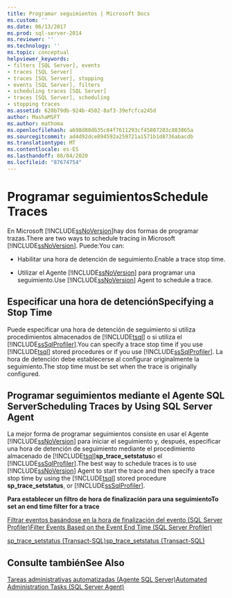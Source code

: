 ```yaml
---
title: Programar seguimientos | Microsoft Docs
ms.custom: ''
ms.date: 06/13/2017
ms.prod: sql-server-2014
ms.reviewer: ''
ms.technology: ''
ms.topic: conceptual
helpviewer_keywords:
- filters [SQL Server], events
- traces [SQL Server]
- traces [SQL Server], stopping
- events [SQL Server], filters
- scheduling traces [SQL Server]
- traces [SQL Server], scheduling
- stopping traces
ms.assetid: 620b79db-924b-4502-8af3-39efcfca245d
author: MashaMSFT
ms.author: mathoma
ms.openlocfilehash: a698d88db35c84f7611293cf45807203c883865a
ms.sourcegitcommit: ad4d92dce894592a259721a1571b1d8736abacdb
ms.translationtype: MT
ms.contentlocale: es-ES
ms.lasthandoff: 08/04/2020
ms.locfileid: "87674754"
---
```

# <a name="schedule-traces"></a><span data-ttu-id="1ae76-102">Programar seguimientos</span><span class="sxs-lookup"><span data-stu-id="1ae76-102">Schedule Traces</span></span>
  <span data-ttu-id="1ae76-103">En Microsoft [!INCLUDE[ssNoVersion](../../includes/ssnoversion-md.md)]hay dos formas de programar trazas.</span><span class="sxs-lookup"><span data-stu-id="1ae76-103">There are two ways to schedule tracing in Microsoft [!INCLUDE[ssNoVersion](../../includes/ssnoversion-md.md)].</span></span> <span data-ttu-id="1ae76-104">Puede:</span><span class="sxs-lookup"><span data-stu-id="1ae76-104">You can:</span></span>  
  
-   <span data-ttu-id="1ae76-105">Habilitar una hora de detención de seguimiento.</span><span class="sxs-lookup"><span data-stu-id="1ae76-105">Enable a trace stop time.</span></span>  
  
-   <span data-ttu-id="1ae76-106">Utilizar el Agente [!INCLUDE[ssNoVersion](../../includes/ssnoversion-md.md)] para programar una seguimiento.</span><span class="sxs-lookup"><span data-stu-id="1ae76-106">Use [!INCLUDE[ssNoVersion](../../includes/ssnoversion-md.md)] Agent to schedule a trace.</span></span>  
  
## <a name="specifying-a-stop-time"></a><span data-ttu-id="1ae76-107">Especificar una hora de detención</span><span class="sxs-lookup"><span data-stu-id="1ae76-107">Specifying a Stop Time</span></span>  
 <span data-ttu-id="1ae76-108">Puede especificar una hora de detención de seguimiento si utiliza procedimientos almacenados de [!INCLUDE[tsql](../../includes/tsql-md.md)] o si utiliza el [!INCLUDE[ssSqlProfiler](../../includes/sssqlprofiler-md.md)].</span><span class="sxs-lookup"><span data-stu-id="1ae76-108">You can specify a trace stop time if you use [!INCLUDE[tsql](../../includes/tsql-md.md)] stored procedures or if you use [!INCLUDE[ssSqlProfiler](../../includes/sssqlprofiler-md.md)].</span></span> <span data-ttu-id="1ae76-109">La hora de detención debe establecerse al configurar originalmente la seguimiento.</span><span class="sxs-lookup"><span data-stu-id="1ae76-109">The stop time must be set when the trace is originally configured.</span></span>  
  
## <a name="scheduling-traces-by-using-sql-server-agent"></a><span data-ttu-id="1ae76-110">Programar seguimientos mediante el Agente SQL Server</span><span class="sxs-lookup"><span data-stu-id="1ae76-110">Scheduling Traces by Using SQL Server Agent</span></span>  
 <span data-ttu-id="1ae76-111">La mejor forma de programar seguimientos consiste en usar el Agente [!INCLUDE[ssNoVersion](../../includes/ssnoversion-md.md)] para iniciar el seguimiento y, después, especificar una hora de detención de seguimiento mediante el procedimiento almacenado de [!INCLUDE[tsql](../../includes/tsql-md.md)]**sp_trace_setstatus**o el [!INCLUDE[ssSqlProfiler](../../includes/sssqlprofiler-md.md)].</span><span class="sxs-lookup"><span data-stu-id="1ae76-111">The best way to schedule traces is to use [!INCLUDE[ssNoVersion](../../includes/ssnoversion-md.md)] Agent to start the trace and then specify a trace stop time by using the [!INCLUDE[tsql](../../includes/tsql-md.md)] stored procedure **sp_trace_setstatus**, or [!INCLUDE[ssSqlProfiler](../../includes/sssqlprofiler-md.md)].</span></span>  
  
 <span data-ttu-id="1ae76-112">**Para establecer un filtro de hora de finalización para una seguimiento**</span><span class="sxs-lookup"><span data-stu-id="1ae76-112">**To set an end time filter for a trace**</span></span>  
  
 [<span data-ttu-id="1ae76-113">Filtrar eventos basándose en la hora de finalización del evento &#40;SQL Server Profiler&#41;</span><span class="sxs-lookup"><span data-stu-id="1ae76-113">Filter Events Based on the Event End Time &#40;SQL Server Profiler&#41;</span></span>](../../tools/sql-server-profiler/filter-events-based-on-the-event-end-time-sql-server-profiler.md)  
  
 [<span data-ttu-id="1ae76-114">sp_trace_setstatus &#40;Transact-SQL&#41;</span><span class="sxs-lookup"><span data-stu-id="1ae76-114">sp_trace_setstatus &#40;Transact-SQL&#41;</span></span>](/sql/relational-databases/system-stored-procedures/sp-trace-setstatus-transact-sql)  
  
## <a name="see-also"></a><span data-ttu-id="1ae76-115">Consulte también</span><span class="sxs-lookup"><span data-stu-id="1ae76-115">See Also</span></span>  
 [<span data-ttu-id="1ae76-116">Tareas administrativas automatizadas &#40;Agente SQL Server&#41;</span><span class="sxs-lookup"><span data-stu-id="1ae76-116">Automated Administration Tasks &#40;SQL Server Agent&#41;</span></span>](../../ssms/agent/sql-server-agent.md)  
  
  
